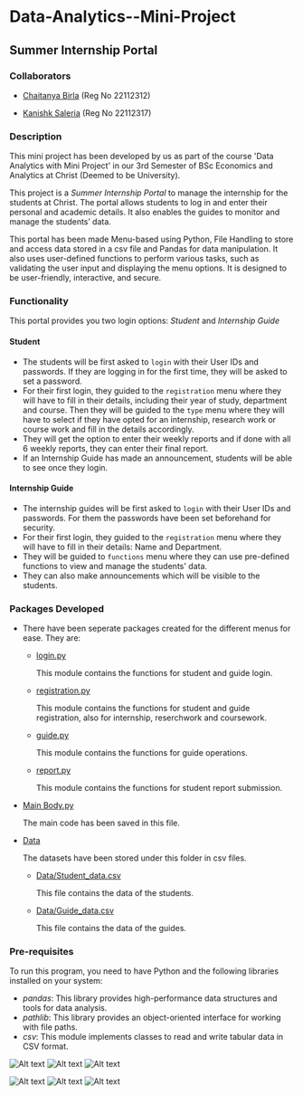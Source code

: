 # Data-Analytics--Mini-Project

## Summer Internship Portal

### Collaborators
* [Chaitanya Birla](https://github.com/chaitanyabirla)  (Reg No 22112312)
  
  

* [Kanishk Saleria](https://github.com/kanishksaleria)  (Reg No 22112317)
  
  

### Description
This mini project has been developed by us as part of the course 'Data Analytics with Mini Project' in our 3rd Semester of BSc Economics and Analytics at Christ (Deemed to be University).

This project is a *Summer Internship Portal* to manage the internship for the students at Christ. The portal allows students to log in and enter their personal and academic details. It also enables the guides to monitor and manage the students’ data.  

This portal has been made Menu-based using Python, File Handling to store and access data stored in a csv file and Pandas for data manipulation. It also uses user-defined functions to perform various tasks, such as validating the user input and displaying the menu options. It is designed to be user-friendly, interactive, and secure.

### Functionality
This portal provides you two login options: *Student* and *Internship Guide*

#### Student
* The students will be first asked to `login` with their User IDs and passwords. If they are logging in for the first time, they will be asked to set a password.
* For their first login, they guided to the `registration` menu where they will have to fill in their details, including their year of study, department and course. Then they will be guided to the `type` menu where they will have to select if they have opted for an internship, research work or course work and fill in the details accordingly.
* They will get the option to enter their weekly reports and if done with all 6 weekly reports, they can enter their final report.
* If an Internship Guide has made an announcement, students will be able to see once they login.

#### Internship Guide
* The internship guides will be first asked to `login` with their User IDs and passwords. For them the passwords have been set beforehand for security.
* For their first login, they guided to the `registration` menu where they will have to fill in their details: Name and Department.
* They will be guided to `functions` menu where they can use pre-defined functions to view and manage the students' data.
* They can also make announcements which will be visible to the students.

### Packages Developed
* There have been seperate packages created for the different menus for ease. They are:
  * [login.py](https://github.com/kanishksaleria/Data-Analytics--Mini-Project/blob/main/login.py)

    This module contains the functions for student and guide login.
  * [registration.py](https://github.com/kanishksaleria/Data-Analytics--Mini-Project/blob/main/registration.py)
  
    This module contains the functions for student and guide registration, also for internship, reserchwork and coursework.
  * [guide.py](https://github.com/kanishksaleria/Data-Analytics--Mini-Project/blob/main/guide.py)

    This module contains the functions for guide operations.
  * [report.py](https://github.com/kanishksaleria/Data-Analytics--Mini-Project/blob/main/report.py)

    This module contains the functions for student report submission. 
* [Main Body.py](https://github.com/kanishksaleria/Data-Analytics--Mini-Project/blob/main/Main%20Body.py)

  The main code has been saved in this file.
* [Data](https://github.com/kanishksaleria/Data-Analytics--Mini-Project/tree/main/Data)

  The datasets have been stored under this folder in csv files.
  * [Data/Student_data.csv](https://github.com/kanishksaleria/Data-Analytics--Mini-Project/blob/main/Data/Student_data.csv)

    This file contains the data of the students.
  * [Data/Guide_data.csv](https://github.com/kanishksaleria/Data-Analytics--Mini-Project/blob/main/Data/Guide_data.csv)
  
    This file contains the data of the guides.
  
### Pre-requisites 
To run this program, you need to have Python and the following libraries installed on your system:
* *pandas*: This library provides high-performance data structures and tools for data analysis.
* *pathlib*: This library provides an object-oriented interface for working with file paths.
* *csv*: This module implements classes to read and write tabular data in CSV format.


![Alt text](image.png)
![Alt text](image2.png)
![Alt text](image3.png)

![Alt text](image4.png)
![Alt text](image5.png)
![Alt text](image6.png)